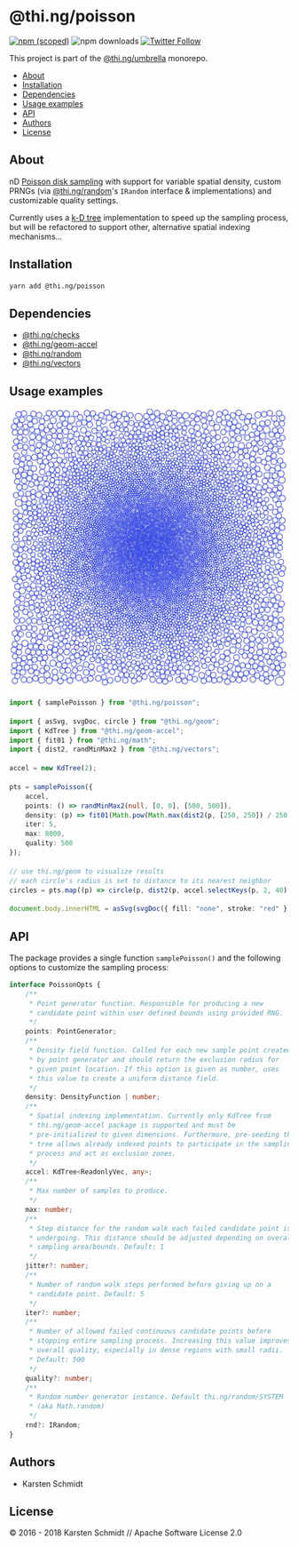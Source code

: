 # @thi.ng/poisson

[![npm (scoped)](https://img.shields.io/npm/v/@thi.ng/poisson.svg)](https://www.npmjs.com/package/@thi.ng/poisson)
![npm downloads](https://img.shields.io/npm/dm/@thi.ng/poisson.svg)
[![Twitter Follow](https://img.shields.io/twitter/follow/thing_umbrella.svg?style=flat-square&label=twitter)](https://twitter.com/thing_umbrella)

This project is part of the
[@thi.ng/umbrella](https://github.com/thi-ng/umbrella/) monorepo.

<!-- TOC depthFrom:2 depthTo:3 -->

- [About](#about)
- [Installation](#installation)
- [Dependencies](#dependencies)
- [Usage examples](#usage-examples)
- [API](#api)
- [Authors](#authors)
- [License](#license)

<!-- /TOC -->

## About

nD [Poisson disk
sampling](https://en.wikipedia.org/wiki/Supersampling#Poisson_disc) with
support for variable spatial density, custom PRNGs (via
[@thi.ng/random](https://github.com/thi-ng/umbrella/tree/master/packages/random)'s
`IRandom` interface & implementations) and customizable quality
settings.

Currently uses a [k-D
tree](https://github.com/thi-ng/umbrella/tree/master/packages/geom-accel/src/kdtree.ts#L57)
implementation to speed up the sampling process, but will be refactored
to support other, alternative spatial indexing mechanisms...

## Installation

```bash
yarn add @thi.ng/poisson
```

## Dependencies

- [@thi.ng/checks](https://github.com/thi-ng/umbrella/tree/master/packages/checks)
- [@thi.ng/geom-accel](https://github.com/thi-ng/umbrella/tree/master/packages/geom-accel)
- [@thi.ng/random](https://github.com/thi-ng/umbrella/tree/master/packages/random)
- [@thi.ng/vectors](https://github.com/thi-ng/umbrella/tree/master/packages/vectors)

## Usage examples

![example output](https://raw.githubusercontent.com/thi-ng/umbrella/master/assets/poisson/poisson.jpg)

```ts
import { samplePoisson } from "@thi.ng/poisson";

import { asSvg, svgDoc, circle } from "@thi.ng/geom";
import { KdTree } from "@thi.ng/geom-accel";
import { fit01 } from "@thi.ng/math";
import { dist2, randMinMax2 } from "@thi.ng/vectors";

accel = new KdTree(2);

pts = samplePoisson({
	accel,
	points: () => randMinMax2(null, [0, 0], [500, 500]),
	density: (p) => fit01(Math.pow(Math.max(dist2(p, [250, 250]) / 250, 0), 2), 2, 10),
	iter: 5,
	max: 8000,
	quality: 500
});

// use thi.ng/geom to visualize results
// each circle's radius is set to distance to its nearest neighbor
circles = pts.map((p) => circle(p, dist2(p, accel.selectKeys(p, 2, 40)[1]) / 2));

document.body.innerHTML = asSvg(svgDoc({ fill: "none", stroke: "red" }, ...circles));
```

## API

The package provides a single function `samplePoisson()` and the
following options to customize the sampling process:

```ts
interface PoissonOpts {
    /**
     * Point generator function. Responsible for producing a new
     * candidate point within user defined bounds using provided RNG.
     */
    points: PointGenerator;
    /**
     * Density field function. Called for each new sample point created
     * by point generator and should return the exclusion radius for
     * given point location. If this option is given as number, uses
     * this value to create a uniform distance field.
     */
    density: DensityFunction | number;
    /**
     * Spatial indexing implementation. Currently only KdTree from
     * thi.ng/geom-accel package is supported and must be
     * pre-initialized to given dimensions. Furthermore, pre-seeding the
     * tree allows already indexed points to participate in the sampling
     * process and act as exclusion zones.
     */
    accel: KdTree<ReadonlyVec, any>;
    /**
     * Max number of samples to produce.
     */
    max: number;
    /**
     * Step distance for the random walk each failed candidate point is
     * undergoing. This distance should be adjusted depending on overall
     * sampling area/bounds. Default: 1
     */
    jitter?: number;
    /**
     * Number of random walk steps performed before giving up on a
     * candidate point. Default: 5
     */
    iter?: number;
    /**
     * Number of allowed failed continuous candidate points before
     * stopping entire sampling process. Increasing this value improves
     * overall quality, especially in dense regions with small radii.
     * Default: 500
     */
    quality?: number;
    /**
     * Random number generator instance. Default thi.ng/random/SYSTEM
     * (aka Math.random)
     */
    rnd?: IRandom;
}
```

## Authors

- Karsten Schmidt

## License

&copy; 2016 - 2018 Karsten Schmidt // Apache Software License 2.0
